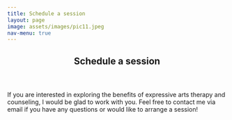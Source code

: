```yaml
---
title: Schedule a session
layout: page
image: assets/images/pic11.jpeg
nav-menu: true
---
```


<!-- Main -->
<div id="main" class="alt">

<!-- One -->
<section id="one">
	<div class="inner">
		<header class="major">
			<h1>Schedule a session</h1>
		</header>

<!-- Content -->
<p>If you are interested in exploring the benefits of expressive arts therapy and counseling, I would be glad to work with you. Feel free to contact me via email if you have any questions or would like to arrange a session!</p>
